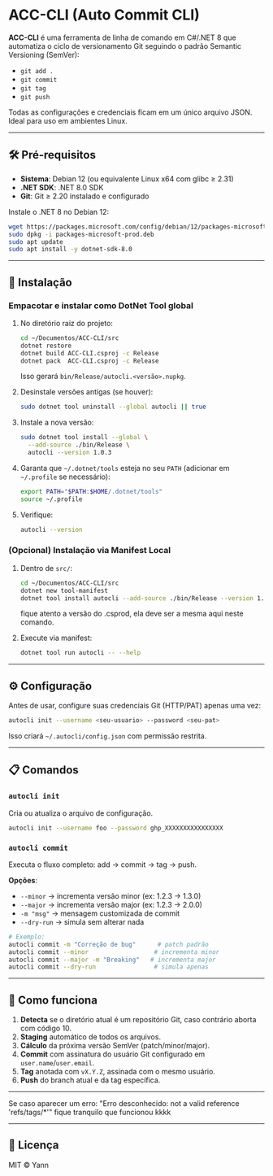 # ACC-CLI (Auto Commit CLI)

**ACC-CLI** é uma ferramenta de linha de comando em C#/.NET 8 que automatiza o ciclo de versionamento Git seguindo o padrão Semantic Versioning (SemVer):

- `git add .`
- `git commit`
- `git tag`
- `git push`

Todas as configurações e credenciais ficam em um único arquivo JSON. Ideal para uso em ambientes Linux.

---

## 🛠️ Pré-requisitos

- **Sistema**: Debian 12 (ou equivalente Linux x64 com glibc ≥ 2.31)
- **.NET SDK**: .NET 8.0 SDK
- **Git**: Git ≥ 2.20 instalado e configurado

Instale o .NET 8 no Debian 12:
```bash
wget https://packages.microsoft.com/config/debian/12/packages-microsoft-prod.deb -O packages-microsoft-prod.deb
sudo dpkg -i packages-microsoft-prod.deb
sudo apt update
sudo apt install -y dotnet-sdk-8.0
```

---

## 🚀 Instalação

### Empacotar e instalar como DotNet Tool global

1. No diretório raiz do projeto:
   ```bash
   cd ~/Documentos/ACC-CLI/src
   dotnet restore
   dotnet build ACC-CLI.csproj -c Release
   dotnet pack  ACC-CLI.csproj -c Release
   ```
   Isso gerará `bin/Release/autocli.<versão>.nupkg`.

2. Desinstale versões antigas (se houver):
   ```bash
   sudo dotnet tool uninstall --global autocli || true
   ```

3. Instale a nova versão:
   ```bash
   sudo dotnet tool install --global \
     --add-source ./bin/Release \
     autocli --version 1.0.3
   ```

4. Garanta que `~/.dotnet/tools` esteja no seu `PATH` (adicionar em `~/.profile` se necessário):
   ```bash
   export PATH="$PATH:$HOME/.dotnet/tools"
   source ~/.profile
   ```

5. Verifique:
   ```bash
   autocli --version
   ```

### (Opcional) Instalação via Manifest Local

1. Dentro de `src/`:
   ```bash
   cd ~/Documentos/ACC-CLI/src
   dotnet new tool-manifest
   dotnet tool install autocli --add-source ./bin/Release --version 1.0.3
   ```
   fique atento a versão do .csprod, ela deve ser a mesma aqui neste comando.

2. Execute via manifest:
   ```bash
   dotnet tool run autocli -- --help
   ```

---

## ⚙️ Configuração

Antes de usar, configure suas credenciais Git (HTTP/PAT) apenas uma vez:
```bash
autocli init --username <seu-usuario> --password <seu-pat>
```
Isso criará `~/.autocli/config.json` com permissão restrita.

---

## 📋 Comandos

### `autocli init`
Cria ou atualiza o arquivo de configuração.

```bash
autocli init --username foo --password ghp_XXXXXXXXXXXXXXXX
```

### `autocli commit`
Executa o fluxo completo: add → commit → tag → push.

**Opções**:
- `--minor` → incrementa versão minor (ex: 1.2.3 → 1.3.0)
- `--major` → incrementa versão major (ex: 1.2.3 → 2.0.0)
- `-m "msg"` → mensagem customizada de commit
- `--dry-run` → simula sem alterar nada

```bash
# Exemplo:
autocli commit -m "Correção de bug"      # patch padrão
autocli commit --minor                  # incrementa minor
autocli commit --major -m "Breaking"   # incrementa major
autocli commit --dry-run                # simula apenas
```
---

## 📖 Como funciona

1. **Detecta** se o diretório atual é um repositório Git, caso contrário aborta com código 10.
2. **Staging** automático de todos os arquivos.
3. **Cálculo** da próxima versão SemVer (patch/minor/major).
4. **Commit** com assinatura do usuário Git configurado em `user.name`/`user.email`.
5. **Tag** anotada com `vX.Y.Z`, assinada com o mesmo usuário.
6. **Push** do branch atual e da tag específica.

---
Se caso aparecer um erro: "Erro desconhecido: not a valid reference 'refs/tags/*'"
fique tranquilo que funcionou kkkk

---

## 📄 Licença

MIT © Yann


